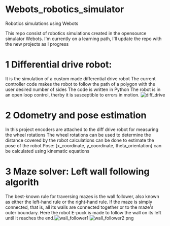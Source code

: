 # Webots_robotics_simulator
Robotics simulations using Webots

This repo consist of robotics simulations created in the opensource simulator Webots.
I'm currently on a learning path, I'll update the repo with the new projects as I progress

# 1 Differential drive robot:
  It is the simulation of a custom made differential drive robot
  The current controller code makes the robot to follow the path of a polygon with the user desired number of sides
  The code is written in Python
  The robot is in an open loop control, therby it is susceptible to errors in motion.
   ![diff_drive](https://user-images.githubusercontent.com/72227384/198847227-b301a42a-f52a-48d6-a2f8-697166bba661.png)

# 2 Odometry and pose estimation
  In this project encoders are attached to the diff drive robot for measuring the wheel rotations
  The wheel rotations can be used to determine the distance covered by the robot
  calculations can be done to estimate the pose of the robot
  Pose: [x_coordinate, y_coordinate, theta_orientation] can be calculated  using kinematic equations  
  
# 3 Maze solver: Left wall following algorith
  The best-known rule for traversing mazes is the wall follower, also known as either the 
  left-hand rule or the right-hand rule. If the maze is simply connected, that is, all its 
  walls are connected together or to the maze's outer boundary.
  Here the robot E-puck is made to follow the wall on its left until it reaches the end.![wall_follower1](https://user-images.githubusercontent.com/72227384/198847048-ec7a3473-3c95-4053-a53d-e7f57bf08d0b.png)
![wall_follower2 png](https://user-images.githubusercontent.com/72227384/198847057-84495127-ffa3-46ad-a16e-4f2bb4ce27a1.png)

